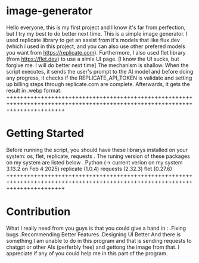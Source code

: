# image-generator
Hello everyone, this is my first project and I know it's far from perfection, but I try my best to do better next time.
This is a simple image generator. 
I used replicate library to get an assist from it's models that like flux.dev (which i used in this project, and you can also
use other prefered models you want from https://replicate.com).
Furthermore, I also used flet library (from https://flet.dev) to use a simle UI page.
[I know the UI sucks, but forgive me. I will do better next time]
The mechanism is shallow. When the script executes, it sends the user's prompt to the AI model and before doing any progress, it
checks if the REPLICATE_API_TOKEN is validate and setting up billing steps through replicate.com are complete. Afterwards, it
gets the result in .webp format.
+++++++++++++++++++++++++++++++++++++++++++++++++++++++++++++++++++++++++++++++++++++++++++++++++++++++++++++++++++++++++++++
# Getting Started
Before running the script, you should have these librarys installed on your system:
os, flet, replicate, requests
. The runing version of these packages on my system are listed below .
  Python (-> current verion on my system 3.13.2 on Feb 4 2025)
  replicate (1.0.4)
  requests  (2.32.3)
  flet      (0.27.6)
+++++++++++++++++++++++++++++++++++++++++++++++++++++++++++++++++++++++++++++++++++++++++++++++++++++++++++++++++++++++++++++
# Contribution
What I really need from you guys is that you could give a hand in :
  .Fixing bugs
  .Recommending Better Features
  .Designing UI Better
And there is something I am unable to do in this program and that is sending requests to chatgpt or other AIs (perferbly
free) and gettong the image from that. I appreciate if any of you could help me in this part of the program.

